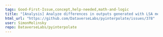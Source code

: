 ```yaml
---
tags: Good-First-Issue,concept,help-needed,math-and-logic
title: "[Analysis] Analyze differences in outputs generated with LSA method and solved with linalg.solve"
html_url: "https://github.com/DataverseLabs/pyinterpolate/issues/378"
user: SimonMolinsky
repo: DataverseLabs/pyinterpolate
---
```


